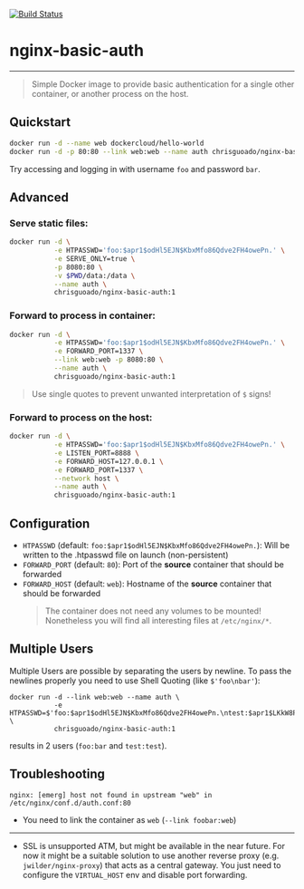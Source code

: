 [![Build Status](https://drone-pub.christech.pro/api/badges/chrisguoado/docker-nginx-basic-auth/status.svg?ref=refs/heads/dev)](https://drone-pub.christech.pro/chrisguoado/docker-nginx-basic-auth)
# nginx-basic-auth

---

> Simple Docker image to provide basic authentication for a single other container, or another process on the host.

## Quickstart

```bash
docker run -d --name web dockercloud/hello-world
docker run -d -p 80:80 --link web:web --name auth chrisguoado/nginx-basic-auth:1
```

Try accessing and logging in with username `foo` and password `bar`.

## Advanced
### Serve static files:
```bash
docker run -d \
           -e HTPASSWD='foo:$apr1$odHl5EJN$KbxMfo86Qdve2FH4owePn.' \
           -e SERVE_ONLY=true \
           -p 8080:80 \
           -v $PWD/data:/data \
           --name auth \
           chrisguoado/nginx-basic-auth:1
```

### Forward to process in container:
```bash
docker run -d \
           -e HTPASSWD='foo:$apr1$odHl5EJN$KbxMfo86Qdve2FH4owePn.' \
           -e FORWARD_PORT=1337 \
           --link web:web -p 8080:80 \
           --name auth \
           chrisguoado/nginx-basic-auth:1
```

> Use single quotes to prevent unwanted interpretation of `$` signs!

### Forward to process on the host:
```bash
docker run -d \
           -e HTPASSWD='foo:$apr1$odHl5EJN$KbxMfo86Qdve2FH4owePn.' \
           -e LISTEN_PORT=8888 \
           -e FORWARD_HOST=127.0.0.1 \
           -e FORWARD_PORT=1337 \
           --network host \
           --name auth \
           chrisguoado/nginx-basic-auth:1
```
## Configuration

- `HTPASSWD` (default: `foo:$apr1$odHl5EJN$KbxMfo86Qdve2FH4owePn.`): Will be written to the .htpasswd file on launch (non-persistent)
- `FORWARD_PORT` (default: `80`): Port of the **source** container that should be forwarded
- `FORWARD_HOST` (default: `web`): Hostname of the **source** container that should be forwarded
  > The container does not need any volumes to be mounted! Nonetheless you will find all interesting files at `/etc/nginx/*`.

## Multiple Users

Multiple Users are possible by separating the users by newline. To pass the newlines properly you need to use Shell Quoting (like `$'foo\nbar'`):

```
docker run -d --link web:web --name auth \
           -e HTPASSWD=$'foo:$apr1$odHl5EJN$KbxMfo86Qdve2FH4owePn.\ntest:$apr1$LKkW8P4Y$P1X/r2YyaexhVL1LzZAQm.' \
           chrisguoado/nginx-basic-auth:1
```

results in 2 users (`foo:bar` and `test:test`).

## Troubleshooting

```
nginx: [emerg] host not found in upstream "web" in /etc/nginx/conf.d/auth.conf:80
```

- You need to link the container as `web` (`--link foobar:web`)

---

- SSL is unsupported ATM, but might be available in the near future. For now it might be a suitable solution to use another reverse proxy (e.g. `jwilder/nginx-proxy`) that acts as a central gateway. You just need to configure the `VIRTUAL_HOST` env and disable port forwarding.
